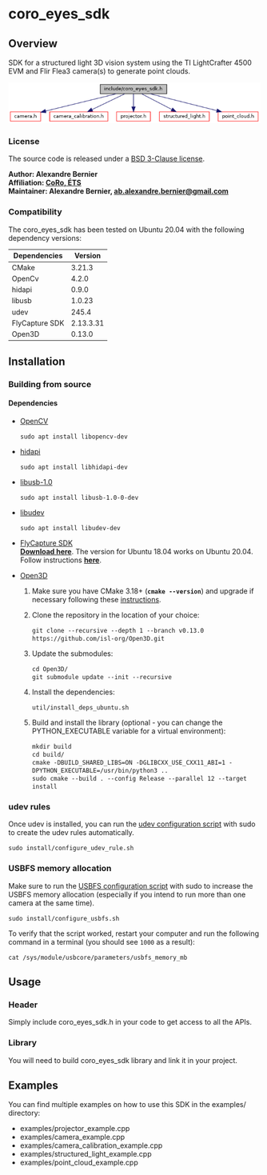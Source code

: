 # coro_eyes_sdk

## Overview

SDK for a structured light 3D vision system using the TI LightCrafter 4500 EVM and Flir Flea3 camera(s) to generate point clouds.

![](doc/coro__eyes__sdk_8h__incl.png)

### License

The source code is released under a [BSD 3-Clause license](coro_eyes_sdk/LICENSE).

<b>Author: Alexandre Bernier<br />
Affiliation: [CoRo, ÉTS](http://en.etsmtl.ca/unites-de-recherche/coro/accueil?lang=en-CA)<br />
Maintainer: Alexandre Bernier, ab.alexandre.bernier@gmail.com</b>

### Compatibility

The coro_eyes_sdk has been tested on Ubuntu 20.04 with the following dependency versions:

| Dependencies | Version |
| --- | --- |
| CMake | 3.21.3 |
| OpenCv | 4.2.0 |
| hidapi | 0.9.0 |
| libusb | 1.0.23 |
| udev | 245.4 |
| FlyCapture SDK | 2.13.3.31 |
| Open3D | 0.13.0 |

## Installation

### Building from source

#### Dependencies
- [OpenCV](https://opencv.org/)

      sudo apt install libopencv-dev

- [hidapi](https://github.com/libusb/hidapi)

      sudo apt install libhidapi-dev

- [libusb-1.0](https://libusb.info/)

      sudo apt install libusb-1.0-0-dev

- [libudev](https://manpages.debian.org/testing/libudev-dev/libudev.3.en.html)

      sudo apt install libudev-dev
    
- [FlyCapture SDK](https://www.flir.ca/products/flycapture-sdk/)<br />
    [<b>Download here</b>](https://flir.app.boxcn.net/v/Flycapture2SDK/folder/72274730742).
    The version for Ubuntu 18.04 works on Ubuntu 20.04.<br />
    Follow instructions [<b>here</b>](https://www.flir.ca/support-center/iis/machine-vision/application-note/getting-started-with-flycapture-2.x-and-linux/).
    
- [Open3D](http://www.open3d.org/)

    1. Make sure you have CMake 3.18+ (<b>`cmake --version`</b>) and upgrade if necessary following these [instructions](https://apt.kitware.com/).

    2. Clone the repository in the location of your choice:
    
           git clone --recursive --depth 1 --branch v0.13.0 https://github.com/isl-org/Open3D.git
           
    3. Update the submodules:
    
           cd Open3D/
           git submodule update --init --recursive
           
    4. Install the dependencies:
    
           util/install_deps_ubuntu.sh
           
    5. Build and install the library (optional - you can change the PYTHON_EXECUTABLE variable for a virtual environment):
    
           mkdir build
           cd build/
           cmake -DBUILD_SHARED_LIBS=ON -DGLIBCXX_USE_CXX11_ABI=1 -DPYTHON_EXECUTABLE=/usr/bin/python3 ..
           sudo cmake --build . --config Release --parallel 12 --target install
    
### udev rules

Once udev is installed, you can run the [udev configuration script](install/configure_udev_rule.sh) with sudo to create the udev rules automatically.

    sudo install/configure_udev_rule.sh
    
### USBFS memory allocation

Make sure to run the [USBFS configuration script](install/configure_usbfs.sh) with sudo to increase the USBFS memory allocation (especially if you intend to run more than one camera at the same time).

    sudo install/configure_usbfs.sh
    
To verify that the script worked, restart your computer and run the following command in a terminal (you should see `1000` as a result):

    cat /sys/module/usbcore/parameters/usbfs_memory_mb

## Usage

### Header

Simply include coro_eyes_sdk.h in your code to get access to all the APIs.

### Library

You will need to build coro_eyes_sdk library and link it in your project.

## Examples

You can find multiple examples on how to use this SDK in the examples/ directory:

- examples/projector_example.cpp
- examples/camera_example.cpp
- examples/camera_calibration_example.cpp
- examples/structured_light_example.cpp
- examples/point_cloud_example.cpp
